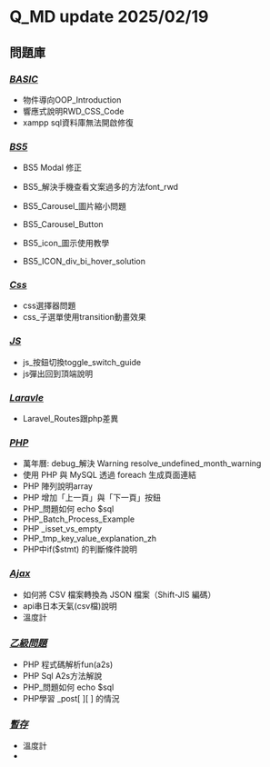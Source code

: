 # Q_MD update 2025/02/19

## 問題庫
### *[BASIC](https://github.com/maplesift/Q_MD/tree/main/BASIC)*
- 物件導向OOP_Introduction
- 響應式說明RWD_CSS_Code
- xampp sql資料庫無法開啟修復

### *[BS5](https://github.com/maplesift/Q_MD/tree/main/BS5)*
- BS5 Modal 修正
- BS5_解決手機查看文案過多的方法font_rwd
- BS5_Carousel_圖片縮小問題
- BS5_Carousel_Button
- BS5_icon_圖示使用教學

- BS5_ICON_div_bi_hover_solution

### *[Css](https://github.com/maplesift/Q_MD/tree/main/css)*
- css選擇器問題
- css_子選單使用transition動畫效果

### *[JS](https://github.com/maplesift/Q_MD/tree/main/JS)*
- js_按鈕切換toggle_switch_guide
- js彈出回到頂端說明 

### *[Laravle](https://github.com/maplesift/Q_MD/tree/main/Laravel)*
- Laravel_Routes跟php差異

### *[PHP](https://github.com/maplesift/Q_MD/tree/main/PHP)*
- 萬年曆: debug_解決 Warning resolve_undefined_month_warning
- 使用 PHP 與 MySQL 透過 foreach 生成頁面連結
- PHP 陣列說明array
- PHP 增加「上一頁」與「下一頁」按鈕
- PHP_問題如何 echo $sql
- PHP_Batch_Process_Example
- PHP _isset_vs_empty
- PHP_tmp_key_value_explanation_zh
- PHP中if($stmt) 的判斷條件說明

### *[Ajax](https://github.com/maplesift/Q_MD/tree/main/ajax)*
- 如何將 CSV 檔案轉換為 JSON 檔案（Shift-JIS 編碼）
- api串日本天氣(csv檔)說明
- 溫度計

### *[乙級問題](https://github.com/maplesift/Q_MD/tree/main/乙級問題)*
- PHP 程式碼解析fun(a2s)
- PHP Sql A2s方法解說
- PHP_問題如何 echo $sql
- PHP學習 _post[ ][ ] 的情況 


### *[暫存](https://github.com/maplesift/Q_MD/tree/main/暫存)*
- 溫度計
- 